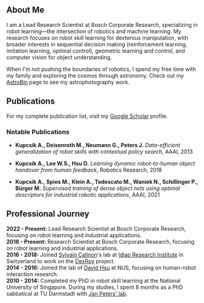 ## About Me

I am a Lead Research Scientist at Bosch Corporate Research, specializing in robot learning—the intersection of robotics and machine learning. My research focuses on robot skill learning for dexterous manipulation, with broader interests in sequential decision making (reinforcement learning, imitation learning, optimal control), geometric learning and control, and computer vision for object understanding.

When I'm not pushing the boundaries of robotics, I spend my free time with my family and exploring the cosmos through astronomy. Check out my [AstroBin](https://www.astrobin.com/users/kupcsika/) page to see my astrophotography work.

## Publications

For my complete publication list, visit my [Google Scholar](https://scholar.google.com/citations?user=G0EQYYIAAAAJ&hl=en) profile.

### Notable Publications

- **Kupcsik A., Deisenroth M., Neumann G., Peters J.** *Data-efficient generalization of robot skills with contextual policy search*, AAAI, 2013

- **Kupcsik A., Lee W.S., Hsu D.** *Learning dynamic robot-to-human object handover from human feedback*, Robotics Research, 2018

- **Kupcsik A., Spies M., Klein A., Todescato M., Waniek N., Schillinger P., Bürger M.** *Supervised training of dense object nets using optimal descriptors for industrial robotic applications*, AAAI, 2021

## Professional Journey

<div class="timeline-item">
<strong>2022 - Present:</strong> Lead Research Scientist at Bosch Corporate Research, focusing on robot learning and industrial applications.
</div>

<div class="timeline-item">
<strong>2018 - Present:</strong> Research Scientist at Bosch Corporate Research, focusing on robot learning and industrial applications.
</div>

<div class="timeline-item">
<strong>2016 - 2018:</strong> Joined <a href="https://calinon.ch/">Sylvain Calinon</a>'s lab at <a href="https://www.idiap.ch/en/scientific-research/robot-learning-and-interaction/index_html">Idiap Research Institute</a> in Switzerland to work on the <a href="https://www.dexrov.eu/">DexRov</a> project.
</div>

<div class="timeline-item">
<strong>2014 - 2016:</strong> Joined the lab of <a href="https://www.comp.nus.edu.sg/cs/people/dyhsu/">David Hsu</a> at NUS, focusing on human-robot interaction research.
</div>

<div class="timeline-item">
<strong>2010 - 2014:</strong> Completed my PhD in robot skill learning at the National University of Singapore. During my studies, I spent 8 months as a PhD sabbatical at TU Darmstadt with <a href="https://www.ias.informatik.tu-darmstadt.de/Team/JanPeters">Jan Peters' lab</a>.
</div>
